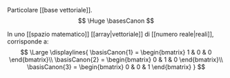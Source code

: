 Particolare [[base vettoriale]].
$$
\Huge
\basesCanon
$$

In uno [[spazio matematico]] [[array|vettoriale]] di [[numero reale|reali]], corrisponde a:
$$
\Large
\displaylines{
	\basisCanon{1} = \begin{bmatrix} 1 & 0 & 0 \end{bmatrix}\\
	\basisCanon{2} = \begin{bmatrix} 0 & 1 & 0 \end{bmatrix}\\
	\basisCanon{3} = \begin{bmatrix} 0 & 0 & 1 \end{bmatrix}
}
$$
